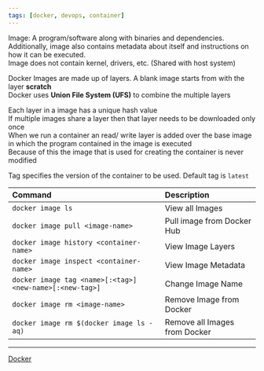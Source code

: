 ```yaml
---
tags: [docker, devops, container]
---
```


Image: A program/software along with binaries and dependencies. Additionally, image also contains metadata about itself and instructions on how it can be executed.  
Image does not contain kernel, drivers, etc. (Shared with host system)

Docker Images are made up of layers. A blank image starts from with the layer **scratch**  
Docker uses **Union File System (UFS)** to combine the multiple layers

Each layer in a image has a unique hash value  
If multiple images share a layer then that layer needs to be downloaded only once  
When we run a container an read/ write layer is added over the base image in which the program contained in the image is executed  
Because of this the image that is used for creating the container is never modified

Tag specifies the version of the container to be used. Default tag is `latest`

| Command                                                  | Description                   |
| :------------------------------------------------------- | :---------------------------- |
| `docker image ls`                                        | View all Images               |
| `docker image pull <image-name>`                         | Pull image from Docker Hub    |
| `docker image history <container-name>`                  | View Image Layers             |
| `docker image inspect <container-name>`                  | View Image Metadata           |
| `docker image tag <name>[:<tag>] <new-name>[:<new-tag>]` | Change Image Name             |
| `docker image rm <image-name>`                           | Remove Image from Docker      |
| `docker image rm $(docker image ls -aq)`                 | Remove all Images from Docker |

---

[Docker](../Docker.md)
